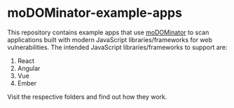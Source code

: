# moDOMinator-example-apps

This repository contains example apps that use [moDOMinator](https://github.com/tanhengyeow/moDOMinator) to scan applications built with modern JavaScript libraries/frameworks for web vulnerabilities. The intended JavaScript libraries/frameworks to support are:
1. React
2. Angular
3. Vue
4. Ember

Visit the respective folders and find out how they work.